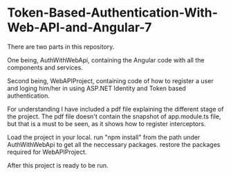 # Token-Based-Authentication-With-Web-API-and-Angular-7

There are two parts in this repository.

One being, AuthWithWebApi, containing the Angular code with all the components and services.

Second being, WebAPIProject, containing code of how to register a user and loging him/her in using ASP.NET Identity and Token based authentication.

For understanding I have included a pdf file explaining the different stage of the project.
The pdf file doesn't contain the snapshot of app.module.ts file, but that is a must to be seen, as it shows how to register interceptors.

Load the project in your local. run "npm install" from the path under AuthWithWebApi to get all the neccessary packages.
restore the packages required for WebAPIProject.

After this project is ready to be run.
